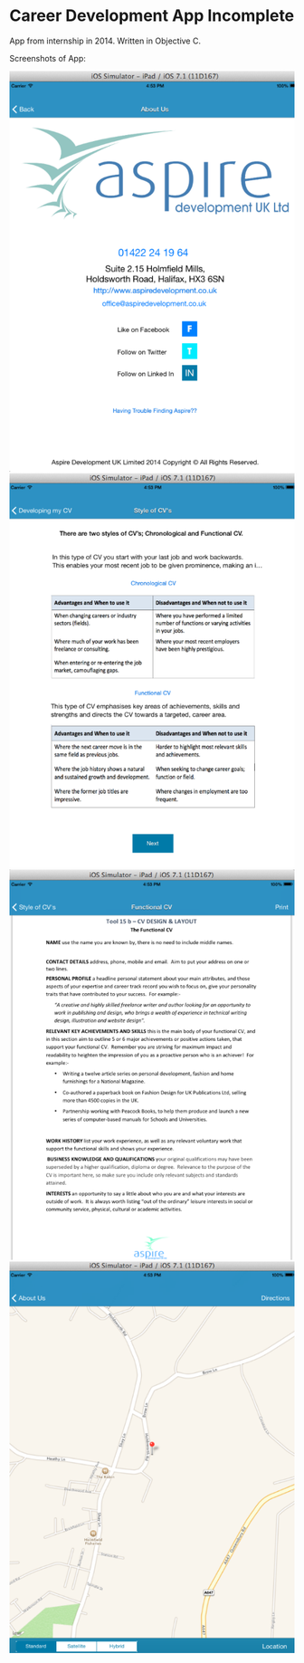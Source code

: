 # Career Development App Incomplete 
App from internship in 2014. Written in Objective C. 

Screenshots of App: 


![app1](App1.png)
![app2](App2.png)
![app3](App3.png)
![app4](App4.png)
